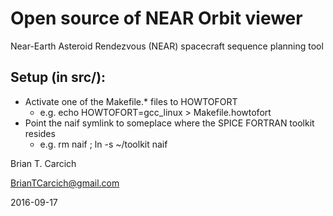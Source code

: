 # Open source of NEAR Orbit viewer

Near-Earth Asteroid Rendezvous (NEAR) spacecraft sequence planning tool

## Setup (in src/):

* Activate one of the Makefile.\* files to HOWTOFORT
  * e.g. echo HOWTOFORT=gcc_linux > Makefile.howtofort
* Point the naif symlink to someplace where the SPICE FORTRAN toolkit resides
  * e.g. rm naif ; ln -s ~/toolkit naif


Brian T. Carcich

BrianTCarcich@gmail.com

2016-09-17
